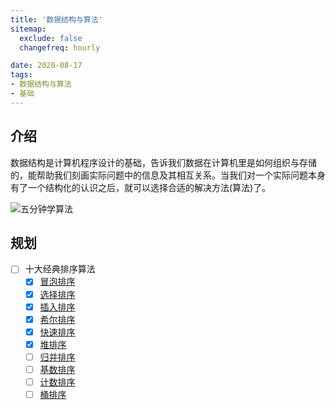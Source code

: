 ```yaml
---
title: '数据结构与算法'
sitemap:
  exclude: false
  changefreq: hourly

date: 2020-08-17
tags:
- 数据结构与算法
- 基础
---
```


## 介绍

数据结构是计算机程序设计的基础，告诉我们数据在计算机里是如何组织与存储的，能帮助我们刻画实际问题中的信息及其相互关系。当我们对一个实际问题本身有了一个结构化的认识之后，就可以选择合适的解决方法(算法)了。

![五分钟学算法](http://blog.loveli.site/2020-08-16-15975531702215.jpg)

## 规划

* [ ] 十大经典排序算法
  * [x] [冒泡排序](/basis/algorithms/t1-buble-sort)
  * [x] [选择排序](/basis/algorithms/t2-selection-sort)
  * [x] [插入排序](/basis/algorithms/t3-insertion-sort)
  * [x] [希尔排序](/basis/algorithms/t4-shell-sort)
  * [x] [快速排序](/basis/algorithms/t5-quick-sort)
  * [x] [堆排序](/basis/algorithms/t6-heap-sort)
  * [ ] [归并排序](/basis/algorithms/t7-merge-sort)
  * [ ] [基数排序](/basis/algorithms/t8-basic-sort)
  * [ ] [计数排序](/basis/algorithms/t9-count-sort)
  * [ ] [桶排序](/basis/algorithms/t10-bucket-sort)
